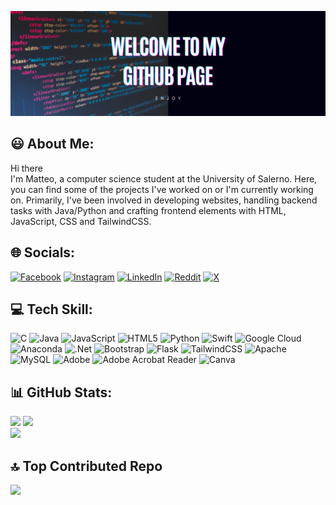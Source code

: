 ![Header](./banner.png)


## 😃 About Me:
Hi there<br>I'm Matteo, a computer science student at the University of Salerno. Here, you can find some of the projects I've worked on or I'm currently working on. Primarily, I've been involved in developing websites, handling backend tasks with Java/Python and crafting frontend elements with HTML, JavaScript, CSS and TailwindCSS.


## 🌐 Socials:
[![Facebook](https://img.shields.io/badge/Facebook-%231877F2.svg?logo=Facebook&logoColor=white)](https://facebook.com/matteo.avella.77) [![Instagram](https://img.shields.io/badge/Instagram-%23E4405F.svg?logo=Instagram&logoColor=white)](https://instagram.com/_matteo_av) [![LinkedIn](https://img.shields.io/badge/LinkedIn-%230077B5.svg?logo=linkedin&logoColor=white)](https://linkedin.com/in/matteo-avella-19a221303) [![Reddit](https://img.shields.io/badge/Reddit-%23FF4500.svg?logo=Reddit&logoColor=white)](https://reddit.com/user/MrCrazy_x) [![X](https://img.shields.io/badge/X-black.svg?logo=X&logoColor=white)](https://x.com/avella_matteo) 

## 💻 Tech Skill:
![C](https://img.shields.io/badge/c-%2300599C.svg?style=for-the-badge&logo=c&logoColor=white) ![Java](https://img.shields.io/badge/java-%23ED8B00.svg?style=for-the-badge&logo=openjdk&logoColor=white) ![JavaScript](https://img.shields.io/badge/javascript-%23323330.svg?style=for-the-badge&logo=javascript&logoColor=%23F7DF1E) ![HTML5](https://img.shields.io/badge/html5-%23E34F26.svg?style=for-the-badge&logo=html5&logoColor=white) ![Python](https://img.shields.io/badge/python-3670A0?style=for-the-badge&logo=python&logoColor=ffdd54) ![Swift](https://img.shields.io/badge/swift-F54A2A?style=for-the-badge&logo=swift&logoColor=white) ![Google Cloud](https://img.shields.io/badge/GoogleCloud-%234285F4.svg?style=for-the-badge&logo=google-cloud&logoColor=white) ![Anaconda](https://img.shields.io/badge/Anaconda-%2344A833.svg?style=for-the-badge&logo=anaconda&logoColor=white) ![.Net](https://img.shields.io/badge/.NET-5C2D91?style=for-the-badge&logo=.net&logoColor=white) ![Bootstrap](https://img.shields.io/badge/bootstrap-%238511FA.svg?style=for-the-badge&logo=bootstrap&logoColor=white) ![Flask](https://img.shields.io/badge/flask-%23000.svg?style=for-the-badge&logo=flask&logoColor=white) ![TailwindCSS](https://img.shields.io/badge/tailwindcss-%2338B2AC.svg?style=for-the-badge&logo=tailwind-css&logoColor=white) ![Apache](https://img.shields.io/badge/apache-%23D42029.svg?style=for-the-badge&logo=apache&logoColor=white) ![MySQL](https://img.shields.io/badge/mysql-%2300000f.svg?style=for-the-badge&logo=mysql&logoColor=white) ![Adobe](https://img.shields.io/badge/adobe-%23FF0000.svg?style=for-the-badge&logo=adobe&logoColor=white) ![Adobe Acrobat Reader](https://img.shields.io/badge/Adobe%20Acrobat%20Reader-EC1C24.svg?style=for-the-badge&logo=Adobe%20Acrobat%20Reader&logoColor=white) ![Canva](https://img.shields.io/badge/Canva-%2300C4CC.svg?style=for-the-badge&logo=Canva&logoColor=white)
## 📊 GitHub Stats:
![](https://github-readme-stats.vercel.app/api?username=MatteoAv&theme=dark&hide_border=false&include_all_commits=false&count_private=false)
![](https://github-readme-streak-stats.herokuapp.com/?user=MatteoAv&theme=dark&hide_border=false)<br/>
![](https://github-readme-stats.vercel.app/api/top-langs/?username=MatteoAv&theme=dark&hide_border=false&include_all_commits=false&count_private=false&layout=compact)

## 🔝 Top Contributed Repo
![](https://github-contributor-stats.vercel.app/api?username=MatteoAv&limit=5&theme=dark&combine_all_yearly_contributions=true)








<!-- Proudly created with GPRM ( https://gprm.itsvg.in ) -->
